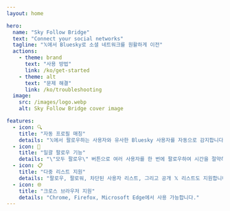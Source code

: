```yaml
---
layout: home

hero:
  name: "Sky Follow Bridge"
  text: "Connect your social networks"
  tagline: "𝕏에서 Bluesky로 소셜 네트워크를 원활하게 이전"
  actions:
    - theme: brand
      text: "사용 방법"
      link: /ko/get-started
    - theme: alt
      text: "문제 해결"
      link: /ko/troubleshooting
  image:
    src: /images/logo.webp
    alt: Sky Follow Bridge cover image

features:
  - icon: 🔍
    title: "자동 프로필 매칭"
    details: "𝕏에서 팔로우하는 사용자와 유사한 Bluesky 사용자를 자동으로 감지합니다."
  - icon: 🚀
    title: "일괄 팔로우 기능"
    details: "\"모두 팔로우\" 버튼으로 여러 사용자를 한 번에 팔로우하여 시간을 절약하세요."
  - icon: 📋
    title: "다중 리스트 지원"
    details: "팔로우, 팔로워, 차단된 사용자 리스트, 그리고 공개 𝕏 리스트도 지원합니다."
  - icon: 🌐
    title: "크로스 브라우저 지원"
    details: "Chrome, Firefox, Microsoft Edge에서 사용 가능합니다."
--- 
```

